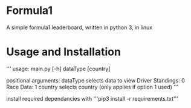 # Formula1
A simple formula1 leaderboard, written in python 3, in linux


# Usage and Installation
'''
usage: main.py [-h] dataType [country]

positional arguments:
  dataType    selects data to view Driver Standings: 0 Race Data: 1
  country     selects country (only applies if option 1 used)
'''

install required dependancies with
'''pip3 install -r requirements.txt'''
